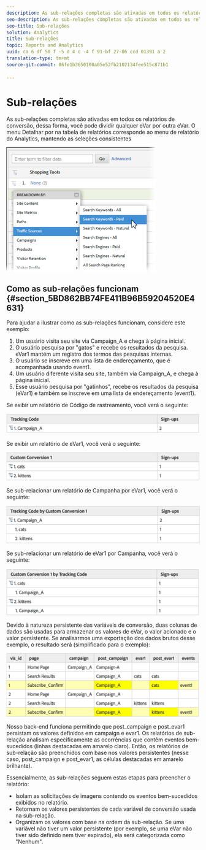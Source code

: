 ```yaml
---
description: As sub-relações completas são ativadas em todos os relatórios de conversão, dessa forma, você pode dividir qualquer eVar por outra eVar. O menu Detalhar por na tabela de relatórios corresponde ao menu de relatório do Analytics, mantendo as seleções consistentes
seo-description: As sub-relações completas são ativadas em todos os relatórios de conversão, dessa forma, você pode dividir qualquer eVar por outra eVar. O menu Detalhar por na tabela de relatórios corresponde ao menu de relatório do Analytics, mantendo as seleções consistentes
seo-title: Sub-relações
solution: Analytics
title: Sub-relações
topic: Reports and Analytics
uuid: ca 6 df 50 f -5 d 4 c -4 f 91-bf 27-86 ccd 01391 a 2
translation-type: tm+mt
source-git-commit: 86fe1b3650100a05e52fb2102134fee515c871b1

---
```



# Sub-relações

As sub-relações completas são ativadas em todos os relatórios de conversão, dessa forma, você pode dividir qualquer eVar por outra eVar. O menu Detalhar por na tabela de relatórios corresponde ao menu de relatório do Analytics, mantendo as seleções consistentes

![](assets/subrelations.png)

## Como as sub-relações funcionam {#section_5BD862BB74FE411B96B59204520E4631}

Para ajudar a ilustrar como as sub-relações funcionam, considere este exemplo:

1. Um usuário visita seu site via Campaign_A e chega à página inicial.
1. O usuário pesquisa por "gatos" e recebe os resultados da pesquisa. eVar1 mantém um registro dos termos das pesquisas internas. 
1. O usuário se inscreve em uma lista de endereçamento, que é acompanhada usando event1.
1. Um usuário diferente visita seu site, também via Campaign_A, e chega à página inicial.
1. Esse usuário pesquisa por "gatinhos", recebe os resultados da pesquisa (eVar1) e também se inscreve em uma lista de endereçamento (event1). 

Se exibir um relatório de Código de rastreamento, você verá o seguinte:

![](assets/subrel_1.png)

Se exibir um relatório de eVar1, você verá o seguinte:

![](assets/subrel_2.png)

Se sub-relacionar um relatório de Campanha por eVar1, você verá o seguinte:

![](assets/subrel_3.png)

Se sub-relacionar um relatório de eVar1 por Campanha, você verá o seguinte:

![](assets/subrel_4.png)

Devido à natureza persistente das variáveis de conversão, duas colunas de dados são usadas para armazenar os valores de eVar, o valor acionado e o valor persistente. Se analisarmos uma exportação dos dados brutos desse exemplo, o resultado será (simplificado para o exemplo):

![](assets/subrel_5.png)

Nosso back-end funciona permitindo que post_campaign e post_evar1 persistam os valores definidos em campaign e evar1. Os relatórios de sub-relação analisam especificamente as ocorrências que contêm eventos bem-sucedidos (linhas destacadas em amarelo claro). Então, os relatórios de sub-relação são preenchidos com base nos valores persistentes (nesse caso, post_campaign e post_evar1, as células destacadas em amarelo brilhante).

Essencialmente, as sub-relações seguem estas etapas para preencher o relatório:

* Isolam as solicitações de imagens contendo os eventos bem-sucedidos exibidos no relatório.
* Retornam os valores persistentes de cada variável de conversão usada na sub-relação.
* Organizam os valores com base na ordem da sub-relação. Se uma variável não tiver um valor persistente (por exemplo, se uma eVar não tiver sido definido nem tiver expirado), ela será categorizada como "Nenhum".

